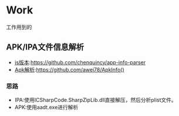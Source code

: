 # Work
工作用到的



## APK/IPA文件信息解析

- [js版本](https://github.com/chenquincy/app-info-parser):https://github.com/chenquincy/app-info-parser
- [Apk解析](https://github.com/awei78/ApkInfo):https://github.com/awei78/ApkInfo()



### 思路 

- IPA:使用ICSharpCode.SharpZipLib.dll直接解压，然后分析plist文件。
- APK:使用aadt.exe进行解析 
